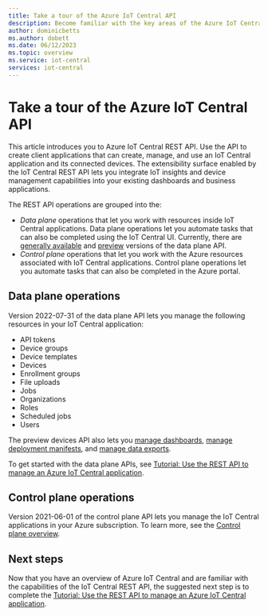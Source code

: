 ```yaml
---
title: Take a tour of the Azure IoT Central API
description: Become familiar with the key areas of the Azure IoT Central REST API. Use the API to create, manage, and use your IoT solution from client applications.
author: dominicbetts
ms.author: dobett
ms.date: 06/12/2023
ms.topic: overview
ms.service: iot-central
services: iot-central
---
```


# Take a tour of the Azure IoT Central API

This article introduces you to Azure IoT Central REST API. Use the API to create client applications that can create, manage, and use an IoT Central application and its connected devices. The extensibility surface enabled by the IoT Central REST API lets you integrate IoT insights and device management capabilities into your existing dashboards and business applications.

The REST API operations are grouped into the:

- *Data plane* operations that let you work with resources inside IoT Central applications. Data plane operations let you automate tasks that can also be completed using the IoT Central UI. Currently, there are [generally available](/rest/api/iotcentral/2022-07-31dataplane/api-tokens) and [preview](/rest/api/iotcentral/2022-10-31-previewdataplane/api-tokens) versions of the data plane API.
- *Control plane* operations that let you work with the Azure resources associated with IoT Central applications. Control plane operations let you automate tasks that can also be completed in the Azure portal.

## Data plane operations

Version 2022-07-31 of the data plane API lets you manage the following resources in your IoT Central application:

- API tokens
- Device groups
- Device templates
- Devices
- Enrollment groups
- File uploads
- Jobs
- Organizations
- Roles
- Scheduled jobs
- Users

The preview devices API also lets you [manage dashboards](howto-manage-dashboards-with-rest-api.md), [manage deployment manifests](howto-manage-deployment-manifests-with-rest-api.md), and [manage data exports](howto-manage-data-export-with-rest-api.md).

To get started with the data plane APIs, see [Tutorial: Use the REST API to manage an Azure IoT Central application](tutorial-use-rest-api.md).

## Control plane operations

Version 2021-06-01 of the control plane API lets you manage the IoT Central applications in your Azure subscription. To learn more, see the [Control plane overview](/rest/api/iotcentral/2021-06-01controlplane/apps).

## Next steps

Now that you have an overview of Azure IoT Central and are familiar with the capabilities of the IoT Central REST API, the suggested next step is to complete the [Tutorial: Use the REST API to manage an Azure IoT Central application](tutorial-use-rest-api.md).
